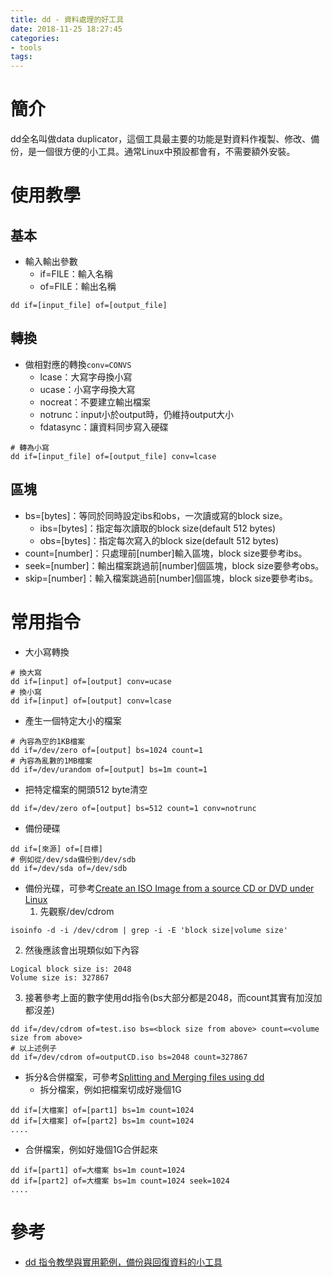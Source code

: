 ```yaml
---
title: dd - 資料處理的好工具
date: 2018-11-25 18:27:45
categories:
- tools
tags:
---
```

# 簡介
dd全名叫做data duplicator，這個工具最主要的功能是對資料作複製、修改、備份，是一個很方便的小工具。通常Linux中預設都會有，不需要額外安裝。

# 使用教學
## 基本
* 輸入輸出參數
  - if=FILE：輸入名稱
  - of=FILE：輸出名稱

```
dd if=[input_file] of=[output_file]
```

## 轉換
* 做相對應的轉換`conv=CONVS`
  - lcase：大寫字母換小寫
  - ucase：小寫字母換大寫
  - nocreat：不要建立輸出檔案
  - notrunc：input小於output時，仍維持output大小
  - fdatasync：讓資料同步寫入硬碟

```
# 轉為小寫
dd if=[input_file] of=[output_file] conv=lcase
```

## 區塊
* bs=[bytes]：等同於同時設定ibs和obs，一次讀或寫的block size。
  - ibs=[bytes]：指定每次讀取的block size(default 512 bytes)
  - obs=[bytes]：指定每次寫入的block size(default 512 bytes)
* count=[number]：只處理前[number]輸入區塊，block size要參考ibs。
* seek=[number]：輸出檔案跳過前[number]個區塊，block size要參考obs。
* skip=[number]：輸入檔案跳過前[number]個區塊，block size要參考ibs。

# 常用指令
* 大小寫轉換
```
# 換大寫
dd if=[input] of=[output] conv=ucase
# 換小寫
dd if=[input] of=[output] conv=lcase
```
* 產生一個特定大小的檔案
```
# 內容為空的1KB檔案
dd if=/dev/zero of=[output] bs=1024 count=1
# 內容為亂數的1MB檔案
dd if=/dev/urandom of=[output] bs=1m count=1
```
* 把特定檔案的開頭512 byte清空
```
dd if=/dev/zero of=[output] bs=512 count=1 conv=notrunc
```
* 備份硬碟
```
dd if=[來源] of=[目標]
# 例如從/dev/sda備份到/dev/sdb
dd if=/dev/sda of=/dev/sdb
```
* 備份光碟，可參考[Create an ISO Image from a source CD or DVD under Linux](https://www.thomas-krenn.com/en/wiki/Create_an_ISO_Image_from_a_source_CD_or_DVD_under_Linux)
  1. 先觀察/dev/cdrom
```
isoinfo -d -i /dev/cdrom | grep -i -E 'block size|volume size'
```
  2. 然後應該會出現類似如下內容
```
Logical block size is: 2048
Volume size is: 327867
```
  3. 接著參考上面的數字使用dd指令(bs大部分都是2048，而count其實有加沒加都沒差)
```
dd if=/dev/cdrom of=test.iso bs=<block size from above> count=<volume size from above>
# 以上述例子
dd if=/dev/cdrom of=outputCD.iso bs=2048 count=327867
```
* 拆分&合併檔案，可參考[Splitting and Merging files using dd](https://www.linuxquestions.org/linux/answers/applications_gui_multimedia/splitting_and_merging_files_using_dd)
  - 拆分檔案，例如把檔案切成好幾個1G
```
dd if=[大檔案] of=[part1] bs=1m count=1024
dd if=[大檔案] of=[part2] bs=1m count=1024
....
```
  - 合併檔案，例如好幾個1G合併起來
```
dd if=[part1] of=大檔案 bs=1m count=1024
dd if=[part2] of=大檔案 bs=1m count=1024 seek=1024
....
```

# 參考
* [dd 指令教學與實用範例，備份與回復資料的小工具](https://blog.gtwang.org/linux/dd-command-examples/)